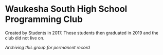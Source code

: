 # **Waukesha South High School Programming Club**

Created by Students in 2017. Those students then graduated in 2019 and the club did not live on.

_Archiving this group for permanent record_
